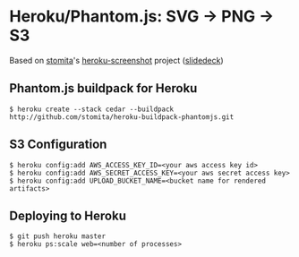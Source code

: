 Heroku/Phantom.js: SVG → PNG → S3
=================================

Based on [stomita](https://github.com/stomita)'s [heroku-screenshot](https://github.com/stomita/heroku-screenshot) project ([slidedeck](http://www.slideshare.net/shinichitomita/phantomjs-screenshot-server-on-heroku))


Phantom.js buildpack for Heroku
-----
    $ heroku create --stack cedar --buildpack http://github.com/stomita/heroku-buildpack-phantomjs.git

S3 Configuration
-----
    $ heroku config:add AWS_ACCESS_KEY_ID=<your aws access key id>
    $ heroku config:add AWS_SECRET_ACCESS_KEY=<your aws secret access key>
    $ heroku config:add UPLOAD_BUCKET_NAME=<bucket name for rendered artifacts>

Deploying to Heroku
-----
    $ git push heroku master
    $ heroku ps:scale web=<number of processes>